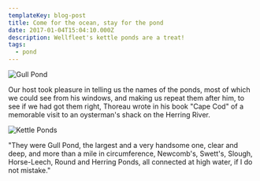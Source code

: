 ```yaml
---
templateKey: blog-post
title: Come for the ocean, stay for the pond
date: 2017-01-04T15:04:10.000Z
description: Wellfleet's kettle ponds are a treat!
tags:
  - pond
---
```


![Gull Pond](/img/pond-weeds.JPG)


Our host took pleasure in telling us the names of the ponds, most of which we could see from his windows, and making us repeat them after him, to see if we had got them right, Thoreau wrote in his book "Cape Cod" of a memorable visit to an oysterman's shack on the Herring River. 

![Kettle Ponds](/img/NPS_cape-cod-kettle-ponds-map.gif)

"They were Gull Pond, the largest and a very handsome one, clear and deep, and more than a mile in circumference, Newcomb's, Swett's, Slough, Horse-Leech, Round and Herring Ponds, all connected at high water, if I do not mistake."